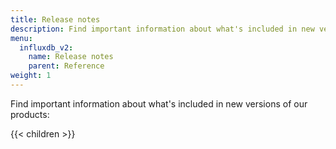 ```yaml
---
title: Release notes
description: Find important information about what's included in new versions of InfluxData products.
menu:
  influxdb_v2:
    name: Release notes
    parent: Reference
weight: 1
---
```


Find important information about what's included in new versions of our products:

{{< children >}}
